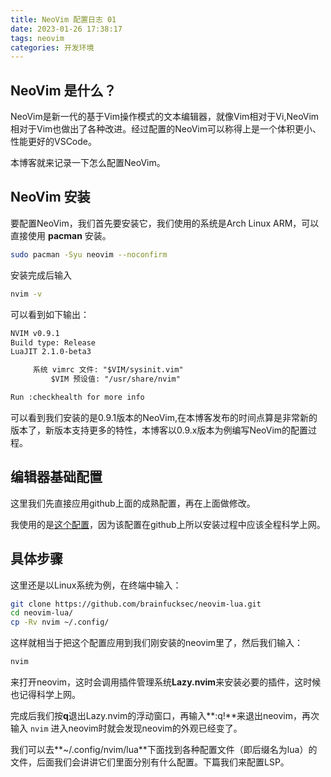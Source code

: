 ```yaml
---
title: NeoVim 配置日志 01
date: 2023-01-26 17:38:17
tags: neovim
categories: 开发环境
---
```


## NeoVim 是什么？

NeoVim是新一代的基于Vim操作模式的文本编辑器，就像Vim相对于Vi,NeoVim相对于Vim也做出了各种改进。经过配置的NeoVim可以称得上是一个体积更小、性能更好的VSCode。

本博客就来记录一下怎么配置NeoVim。

## NeoVim 安装

要配置NeoVim，我们首先要安装它，我们使用的系统是Arch Linux ARM，可以直接使用 **pacman** 安装。

```bash
sudo pacman -Syu neovim --noconfirm
```

安装完成后输入

```bash
nvim -v
```

可以看到如下输出：

```txt
NVIM v0.9.1
Build type: Release
LuaJIT 2.1.0-beta3

     系统 vimrc 文件: "$VIM/sysinit.vim"
         $VIM 预设值: "/usr/share/nvim"

Run :checkhealth for more info
```

可以看到我们安装的是0.9.1版本的NeoVim,在本博客发布的时间点算是非常新的版本了，新版本支持更多的特性，本博客以0.9.x版本为例编写NeoVim的配置过程。

## 编辑器基础配置

这里我们先直接应用github上面的成熟配置，再在上面做修改。

我使用的是[这个配置](https://github.com/brainfucksec/neovim-lua)，因为该配置在github上所以安装过程中应该全程科学上网。

## 具体步骤

这里还是以Linux系统为例，在终端中输入：

```bash
git clone https://github.com/brainfucksec/neovim-lua.git
cd neovim-lua/
cp -Rv nvim ~/.config/
```

这样就相当于把这个配置应用到我们刚安装的neovim里了，然后我们输入：

```bash
nvim
```

来打开neovim，这时会调用插件管理系统**Lazy.nvim**来安装必要的插件，这时候也记得科学上网。

完成后我们按**q**退出Lazy.nvim的浮动窗口，再输入**:q!**来退出neovim，再次输入 `nvim` 进入neovim时就会发现neovim的外观已经变了。

我们可以去**~/.config/nvim/lua**下面找到各种配置文件（即后缀名为lua）的文件，后面我们会讲讲它们里面分别有什么配置。下篇我们来配置LSP。
